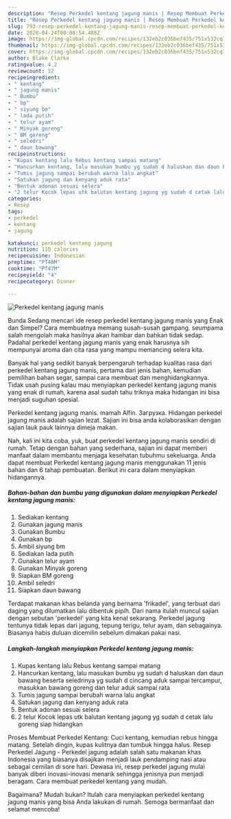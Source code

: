 ```yaml
---
description: "Resep Perkedel kentang jagung manis | Resep Membuat Perkedel kentang jagung manis Yang Paling Enak"
title: "Resep Perkedel kentang jagung manis | Resep Membuat Perkedel kentang jagung manis Yang Paling Enak"
slug: 793-resep-perkedel-kentang-jagung-manis-resep-membuat-perkedel-kentang-jagung-manis-yang-paling-enak
date: 2020-04-24T00:08:54.488Z
image: https://img-global.cpcdn.com/recipes/132eb2c036bef435/751x532cq70/perkedel-kentang-jagung-manis-foto-resep-utama.jpg
thumbnail: https://img-global.cpcdn.com/recipes/132eb2c036bef435/751x532cq70/perkedel-kentang-jagung-manis-foto-resep-utama.jpg
cover: https://img-global.cpcdn.com/recipes/132eb2c036bef435/751x532cq70/perkedel-kentang-jagung-manis-foto-resep-utama.jpg
author: Blake Clarke
ratingvalue: 4.2
reviewcount: 12
recipeingredient:
- " kentang"
- " jagung manis"
- " Bumbu"
- " bp"
- " siyung bm"
- " lada putih"
- " telur ayam"
- " Minyak goreng"
- " BM goreng"
- " seledri"
- " daun bawang"
recipeinstructions:
- "Kupas kentang lalu Rebus kentang sampai matang"
- "Hancurkan kentang, lalu masukan bumbu yg sudah d haluskan dan daun bawang beserta seledrinya yg sudah d cincang aduk sampai tercampur, masukkan bawang goreng dan telur aduk sampai rata"
- "Tumis jagung sampai berubah warna lalu angkat"
- "Satukan jagung dan kenyang aduk rata"
- "Bentuk adonan sesuai selera"
- "2 telur Kocok lepas utk balutan kentang jagung yg sudah d cetak lalu goreng siap hidangkan"
categories:
- Resep
tags:
- perkedel
- kentang
- jagung

katakunci: perkedel kentang jagung 
nutrition: 110 calories
recipecuisine: Indonesian
preptime: "PT40M"
cooktime: "PT47M"
recipeyield: "4"
recipecategory: Dinner

---
```



![Perkedel kentang jagung manis](https://img-global.cpcdn.com/recipes/132eb2c036bef435/751x532cq70/perkedel-kentang-jagung-manis-foto-resep-utama.jpg)

Bunda Sedang mencari ide resep perkedel kentang jagung manis yang Enak dan Simpel? Cara membuatnya memang susah-susah gampang. seumpama salah mengolah maka hasilnya akan hambar dan bahkan tidak sedap. Padahal perkedel kentang jagung manis yang enak harusnya sih mempunyai aroma dan cita rasa yang mampu memancing selera kita.

Banyak hal yang sedikit banyak berpengaruh terhadap kualitas rasa dari perkedel kentang jagung manis, pertama dari jenis bahan, kemudian pemilihan bahan segar, sampai cara membuat dan menghidangkannya. Tidak usah pusing kalau mau menyiapkan perkedel kentang jagung manis yang enak di rumah, karena asal sudah tahu triknya maka hidangan ini bisa menjadi suguhan spesial.

Perkedel kentang jagung manis. mamah Alfin. Загрузка. Hidangan perkedel jagung manis adalah sajian lezat. Sajian ini bisa anda kolaborasikan dengan sajian lauk pauk lainnya dimeja makan.


Nah, kali ini kita coba, yuk, buat perkedel kentang jagung manis sendiri di rumah. Tetap dengan bahan yang sederhana, sajian ini dapat memberi manfaat dalam membantu menjaga kesehatan tubuhmu sekeluarga. Anda dapat membuat Perkedel kentang jagung manis menggunakan 11 jenis bahan dan 6 tahap pembuatan. Berikut ini cara dalam menyiapkan hidangannya.

<!--inarticleads1-->

##### Bahan-bahan dan bumbu yang digunakan dalam menyiapkan Perkedel kentang jagung manis:

1. Sediakan  kentang
1. Gunakan  jagung manis
1. Gunakan  Bumbu
1. Gunakan  bp
1. Ambil  siyung bm
1. Sediakan  lada putih
1. Gunakan  telur ayam
1. Gunakan  Minyak goreng
1. Siapkan  BM goreng
1. Ambil  seledri
1. Siapkan  daun bawang


Terdapat makanan khas belanda yang bernama &#39;frikadel&#39;, yang terbuat dari daging yang dilumatkan lalu dibentuk pipih. Dari nama itulah muncul sajian dengan sebutan &#39;perkedel&#39; yang kita kenal sekarang. Perkedel jagung tentunya tidak lepas dari jagung, tepung terigu, telur ayam, dan sebagainya. Biasanya habis duluan dicemilin sebelum dimakan pakai nasi. 

<!--inarticleads2-->

##### Langkah-langkah menyiapkan Perkedel kentang jagung manis:

1. Kupas kentang lalu Rebus kentang sampai matang
1. Hancurkan kentang, lalu masukan bumbu yg sudah d haluskan dan daun bawang beserta seledrinya yg sudah d cincang aduk sampai tercampur, masukkan bawang goreng dan telur aduk sampai rata
1. Tumis jagung sampai berubah warna lalu angkat
1. Satukan jagung dan kenyang aduk rata
1. Bentuk adonan sesuai selera
1. 2 telur Kocok lepas utk balutan kentang jagung yg sudah d cetak lalu goreng siap hidangkan


Proses Membuat Perkedel Kentang: Cuci kentang, kemudian rebus hingga matang. Setelah dingin, kupas kulitnya dan tumbuk hingga halus. Resep Perkedel Jagung - Perkedel jagung adalah salah satu makanan khas Indonesia yang biasanya disajikan menjadi lauk pendamping nasi atau sebagai cemilan di sore hari. Dewasa ini, resep perkedel jagung mulai banyak diberi inovasi-inovasi menarik sehingga jenisnya pun menjadi beragam. Cara membuat perkedel kentang yang mudah. 

Bagaimana? Mudah bukan? Itulah cara menyiapkan perkedel kentang jagung manis yang bisa Anda lakukan di rumah. Semoga bermanfaat dan selamat mencoba!
